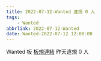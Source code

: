 ```yaml
---
title: 2022-07-12-Wanted 違規 0 人
tags:
    - Wanted
abbrlink: 2022-07-12-Wanted
date: Wanted-2022-07-12 12:00:00
---
```

Wanted 板 [板規連結](https://www.ptt.cc/bbs/Wanted/M.1608829773.A.D3B.html)
昨天違規 0 人
